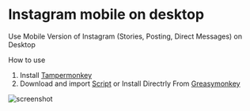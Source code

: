 # Instagram mobile on desktop
Use Mobile Version of Instagram (Stories, Posting, Direct Messages) on Desktop

How to use
1. Install [Tampermonkey](https://www.tampermonkey.net/)
2. Download and import [Script](IMOD.js) or Install Directrly From [Greasymonkey](https://greasyfork.org/en/scripts/386788-instagram-mobile-on-desktop)

![screenshot](https://greasyfork.org/system/screenshots/screenshots/000/016/161/original/gdfdfdd.jpg?1561429526)
